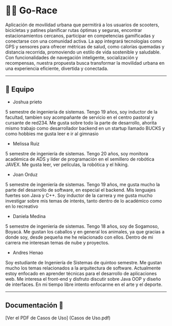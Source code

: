 # 🚴‍♂️ Go-Race  

Aplicación de movilidad urbana que permitirá a los usuarios de scooters, bicicletas y patines planificar rutas óptimas y seguras, encontrar estacionamientos cercanos, participar en competencias gamificadas y conectarse con una comunidad activa. La app integrará tecnologías como GPS y sensores para ofrecer métricas de salud, como calorías quemadas y distancia recorrida, promoviendo un estilo de vida sostenible y saludable. Con funcionalidades de navegación inteligente, socialización y recompensas, nuestra propuesta busca transformar la movilidad urbana en una experiencia eficiente, divertida y conectada.

---

## 👥 Equipo  

- Joshua prieto 

5 semestre de ingenieria de sistemas.
Tengo 19 años, soy inductor de la facultad, 
tambien soy acompañante de servicio en el centro pastoral y cursante de red234. 
Me gusta sobre todo la parte de desarrollo, 
ahorita mismo trabajo como desarrollador backend en un startup llamado BUCKS 
y como hobbies me gusta leer e ir al gimnasio

- Melissa Ruiz

5 semestre de ingeniería de sistemas. 
Tengo 20 años, soy monitora académica de ADS 
y líder de programación en el semillero de robótica JAVEX.
Me gusta leer, ver películas, la robótica y el hiking.

- Joan Orduz

5 semestre de ingeniería de sistemas.
Tengo 19 años, me gusta mucho la parte del desarrollo de software, 
en especial el backend. Mis lenguajes fuertes son Java y C++. 
Soy inductor de la carrera y me gusta mucho investigar sobre mis temas de interés, 
tanto dentro de lo académico como en lo recreativo

- Daniela Medina

5 semestre de ingenieria de sistemas.
Tengo 18 años, soy de Sogamoso, Boyacá. Me gustan los caballos y en general los animales, ya que gracias a donde soy, desde pequeña me he relacionado con ellos. 
Dentro de mi carrera me interesan temas de nube y proyectos. 


- Andres Henao

Soy estudiante de Ingeniería de Sistemas de quintoo semestre.
Me gustan mucho los temas relacionados a la arquitectura de software. Actualmente estoy enfocado en aprender técnicas para el desarrollo de aplicaciones web. Me interesa el front-end y disfruto discutir sobre Java OOP y diseño de interfaces. En mi tiempo libre intento enfocarme en el arte y el deporte.

---

## Documentación 📄

[Ver el PDF de Casos de Uso] (Casos de Uso.pdf)

